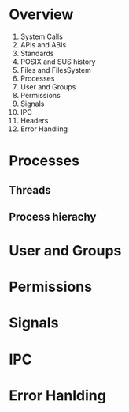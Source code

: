 # Overview
1. System Calls
2. APIs and ABIs
3. Standards
4. POSIX and SUS history
5. Files and FilesSystem
6. Processes
7. User and Groups
8. Permissions
9. Signals
10. IPC
11. Headers
12. Error Handling

# Processes
## Threads
## Process hierachy
# User and Groups
# Permissions
# Signals
# IPC

# Error Hanlding
